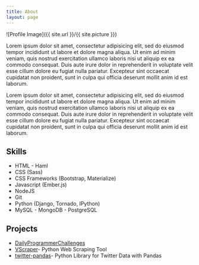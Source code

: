 ```yaml
---
title: About
layout: page
---
```

![Profile Image]({{ site.url }}/{{ site.picture }})

<p>Lorem ipsum dolor sit amet, consectetur adipisicing elit, sed do eiusmod
tempor incididunt ut labore et dolore magna aliqua. Ut enim ad minim veniam,
quis nostrud exercitation ullamco laboris nisi ut aliquip ex ea commodo
consequat. Duis aute irure dolor in reprehenderit in voluptate velit esse
cillum dolore eu fugiat nulla pariatur. Excepteur sint occaecat cupidatat non
proident, sunt in culpa qui officia deserunt mollit anim id est laborum.</p>

<p>Lorem ipsum dolor sit amet, consectetur adipisicing elit, sed do eiusmod
tempor incididunt ut labore et dolore magna aliqua. Ut enim ad minim veniam,
quis nostrud exercitation ullamco laboris nisi ut aliquip ex ea commodo
consequat. Duis aute irure dolor in reprehenderit in voluptate velit esse
cillum dolore eu fugiat nulla pariatur. Excepteur sint occaecat cupidatat non
proident, sunt in culpa qui officia deserunt mollit anim id est laborum.</p>

<h2>Skills</h2>

<ul class="skill-list">
	<li>HTML - Haml</li>
	<li>CSS (Sass)</li>
	<li>CSS Frameworks (Bootstrap, Materialize)</li>
	<li>Javascript (Ember.js)</li>
	<li>NodeJS</li>
	<li>Git</li>
	<li>Python (Django, Tornado, IPython)</li>
	<li>MySQL - MongoDB - PostgreSQL</li>
</ul>

<h2>Projects</h2>

<ul>
	<li><a href="https://github.com/freddiev4/dailyprogrammerchallenges">DailyProgrammerChallenges</a></li>
	<li><a href="https://github.com/freddiev4/vscraper">VScraper</a>- Python Web Scraping Tool</li>
	<li><a href="https://github.com/FreddieV4/twitter-pandas">twitter-pandas</a>- Python Library for Twitter Data with Pandas</li>
</ul>
